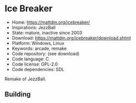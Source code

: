 # Ice Breaker

- Home: https://mattdm.org/icebreaker/
- Inspirations: JezzBall
- State: mature, inactive since 2003
- Download: https://mattdm.org/icebreaker/download.shtml
- Platform: Windows, Linux
- Keywords: arcade, remake
- Code repository: (see download)
- Code language: C
- Code license: GPL-2.0
- Code dependencies: SDL

Remake of JezzBall.

## Building
